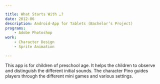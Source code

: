 ```yaml
---

title: What Starts With …?
date: 2012-06
description: Android-App for Tablets (Bachelor’s Project)
programs:
    - Adobe Photoshop
work:
    - Character Design
    - Sprite Animation

---
```


This app is for children of preschool age. It helps the children to observe and distinguish the different
initial sounds. The character Pino guides players through the different mini games and various settings.

